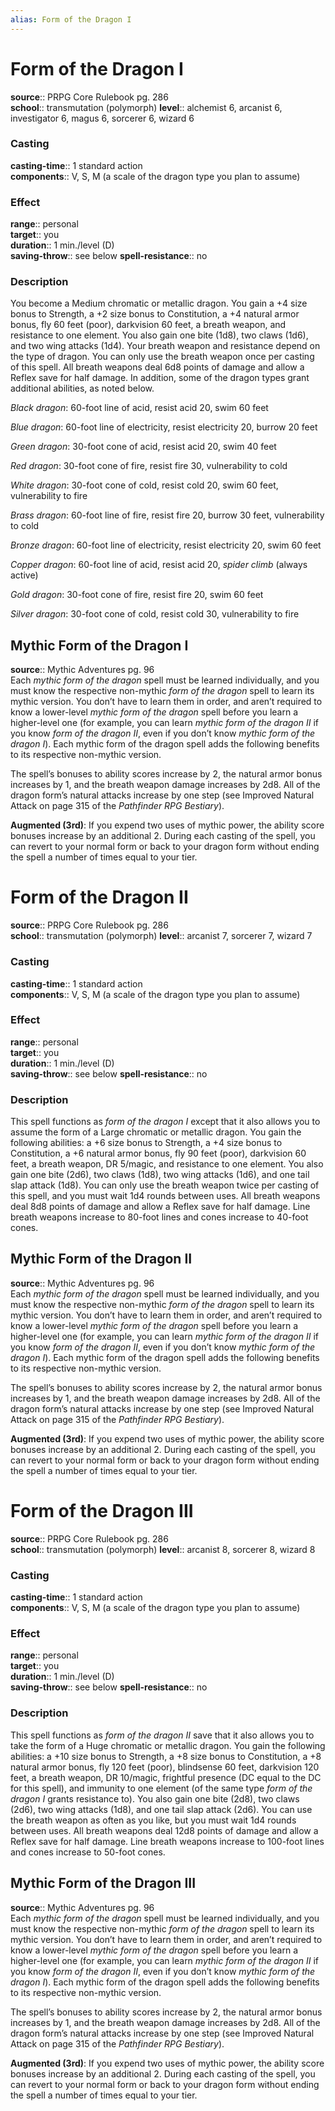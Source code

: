 ```yaml
---
alias: Form of the Dragon I
---
```


# Form of the Dragon I 

**source**:: PRPG Core Rulebook pg. 286  
**school**:: transmutation (polymorph)
**level**:: alchemist 6, arcanist 6, investigator 6, magus 6, sorcerer 6, wizard 6

### Casting 

**casting-time**:: 1 standard action  
**components**:: V, S, M (a scale of the dragon type you plan to assume)

### Effect 

**range**:: personal  
**target**:: you  
**duration**:: 1 min./level (D)  
**saving-throw**:: see below
**spell-resistance**:: no

### Description 

You become a Medium chromatic or metallic dragon. You gain a +4 size bonus to Strength, a +2 size bonus to Constitution, a +4 natural armor bonus, fly 60 feet (poor), darkvision 60 feet, a breath weapon, and resistance to one element. You also gain one bite (1d8), two claws (1d6), and two wing attacks (1d4). Your breath weapon and resistance depend on the type of dragon. You can only use the breath weapon once per casting of this spell. All breath weapons deal 6d8 points of damage and allow a Reflex save for half damage. In addition, some of the dragon types grant additional abilities, as noted below.  
  
*Black dragon*: 60-foot line of acid, resist acid 20, swim 60 feet  
  
*Blue dragon*: 60-foot line of electricity, resist electricity 20, burrow 20 feet  
  
*Green dragon*: 30-foot cone of acid, resist acid 20, swim 40 feet  
  
*Red dragon*: 30-foot cone of fire, resist fire 30, vulnerability to cold  
  
*White dragon*: 30-foot cone of cold, resist cold 20, swim 60 feet, vulnerability to fire  
  
*Brass dragon*: 60-foot line of fire, resist fire 20, burrow 30 feet, vulnerability to cold  
  
*Bronze dragon*: 60-foot line of electricity, resist electricity 20, swim 60 feet  
  
*Copper dragon*: 60-foot line of acid, resist acid 20, *spider climb* (always active)  
  
*Gold dragon*: 30-foot cone of fire, resist fire 20, swim 60 feet  
  
*Silver dragon*: 30-foot cone of cold, resist cold 30, vulnerability to fire

## Mythic Form of the Dragon I 

**source**:: Mythic Adventures pg. 96  
Each *mythic form of the dragon* spell must be learned individually, and you must know the respective non-mythic *form of the dragon* spell to learn its mythic version. You don’t have to learn them in order, and aren’t required to know a lower-level *mythic form of the dragon* spell before you learn a higher-level one (for example, you can learn *mythic form of the dragon II* if you know *form of the dragon II*, even if you don’t know *mythic form of the dragon I*). Each mythic form of the dragon spell adds the following benefits to its respective non-mythic version.  
  
The spell’s bonuses to ability scores increase by 2, the natural armor bonus increases by 1, and the breath weapon damage increases by 2d8. All of the dragon form’s natural attacks increase by one step (see Improved Natural Attack on page 315 of the *Pathfinder RPG Bestiary*).  
  
**Augmented (3rd)**: If you expend two uses of mythic power, the ability score bonuses increase by an additional 2. During each casting of the spell, you can revert to your normal form or back to your dragon form without ending the spell a number of times equal to your tier.

# Form of the Dragon II 

**source**:: PRPG Core Rulebook pg. 286  
**school**:: transmutation (polymorph)
**level**:: arcanist 7, sorcerer 7, wizard 7

### Casting 

**casting-time**:: 1 standard action  
**components**:: V, S, M (a scale of the dragon type you plan to assume)

### Effect 

**range**:: personal  
**target**:: you  
**duration**:: 1 min./level (D)  
**saving-throw**:: see below
**spell-resistance**:: no

### Description 

This spell functions as *form of the dragon I* except that it also allows you to assume the form of a Large chromatic or metallic dragon. You gain the following abilities: a +6 size bonus to Strength, a +4 size bonus to Constitution, a +6 natural armor bonus, fly 90 feet (poor), darkvision 60 feet, a breath weapon, DR 5/magic, and resistance to one element. You also gain one bite (2d6), two claws (1d8), two wing attacks (1d6), and one tail slap attack (1d8). You can only use the breath weapon twice per casting of this spell, and you must wait 1d4 rounds between uses. All breath weapons deal 8d8 points of damage and allow a Reflex save for half damage. Line breath weapons increase to 80-foot lines and cones increase to 40-foot cones.

## Mythic Form of the Dragon II 

**source**:: Mythic Adventures pg. 96  
Each *mythic form of the dragon* spell must be learned individually, and you must know the respective non-mythic *form of the dragon* spell to learn its mythic version. You don’t have to learn them in order, and aren’t required to know a lower-level *mythic form of the dragon* spell before you learn a higher-level one (for example, you can learn *mythic form of the dragon II* if you know *form of the dragon II*, even if you don’t know *mythic form of the dragon I*). Each mythic form of the dragon spell adds the following benefits to its respective non-mythic version.  
  
The spell’s bonuses to ability scores increase by 2, the natural armor bonus increases by 1, and the breath weapon damage increases by 2d8. All of the dragon form’s natural attacks increase by one step (see Improved Natural Attack on page 315 of the *Pathfinder RPG Bestiary*).  
  
**Augmented (3rd)**: If you expend two uses of mythic power, the ability score bonuses increase by an additional 2. During each casting of the spell, you can revert to your normal form or back to your dragon form without ending the spell a number of times equal to your tier.

# Form of the Dragon III 

**source**:: PRPG Core Rulebook pg. 286  
**school**:: transmutation (polymorph)
**level**:: arcanist 8, sorcerer 8, wizard 8

### Casting 

**casting-time**:: 1 standard action  
**components**:: V, S, M (a scale of the dragon type you plan to assume)

### Effect 

**range**:: personal  
**target**:: you  
**duration**:: 1 min./level (D)  
**saving-throw**:: see below
**spell-resistance**:: no

### Description 

This spell functions as *form of the dragon II* save that it also allows you to take the form of a Huge chromatic or metallic dragon. You gain the following abilities: a +10 size bonus to Strength, a +8 size bonus to Constitution, a +8 natural armor bonus, fly 120 feet (poor), blindsense 60 feet, darkvision 120 feet, a breath weapon, DR 10/magic, frightful presence (DC equal to the DC for this spell), and immunity to one element (of the same type *form of the dragon I* grants resistance to). You also gain one bite (2d8), two claws (2d6), two wing attacks (1d8), and one tail slap attack (2d6). You can use the breath weapon as often as you like, but you must wait 1d4 rounds between uses. All breath weapons deal 12d8 points of damage and allow a Reflex save for half damage. Line breath weapons increase to 100-foot lines and cones increase to 50-foot cones.

## Mythic Form of the Dragon III 

**source**:: Mythic Adventures pg. 96  
Each *mythic form of the dragon* spell must be learned individually, and you must know the respective non-mythic *form of the dragon* spell to learn its mythic version. You don’t have to learn them in order, and aren’t required to know a lower-level *mythic form of the dragon* spell before you learn a higher-level one (for example, you can learn *mythic form of the dragon II* if you know *form of the dragon II*, even if you don’t know *mythic form of the dragon I*). Each mythic form of the dragon spell adds the following benefits to its respective non-mythic version.  
  
The spell’s bonuses to ability scores increase by 2, the natural armor bonus increases by 1, and the breath weapon damage increases by 2d8. All of the dragon form’s natural attacks increase by one step (see Improved Natural Attack on page 315 of the *Pathfinder RPG Bestiary*).  
  
**Augmented (3rd)**: If you expend two uses of mythic power, the ability score bonuses increase by an additional 2. During each casting of the spell, you can revert to your normal form or back to your dragon form without ending the spell a number of times equal to your tier.
